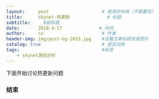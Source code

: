 ```yaml
---
layout:     post                    # 使用的布局（不需要改）
title:      skynet-热更新              # 标题 
subtitle:     #副标题
date:       2018-3-17              # 时间
author:     co                      # 作者
header-img: img/post-bg-2015.jpg    #这篇文章标题背景图片
catalog: true                       # 是否归档
tags:                               #标签
    - skynet源码分析
---
```


下面开始讨论热更新问题


### 结束